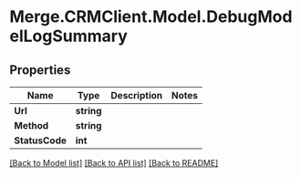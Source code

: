 # Merge.CRMClient.Model.DebugModelLogSummary

## Properties

Name | Type | Description | Notes
------------ | ------------- | ------------- | -------------
**Url** | **string** |  | 
**Method** | **string** |  | 
**StatusCode** | **int** |  | 

[[Back to Model list]](../README.md#documentation-for-models) [[Back to API list]](../README.md#documentation-for-api-endpoints) [[Back to README]](../README.md)

